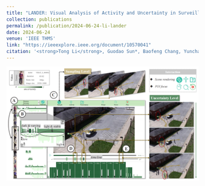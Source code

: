 ```yaml
---
title: "LANDER: Visual Analysis of Activity and Uncertainty in Surveillance Video"
collection: publications
permalink: /publication/2024-06-24-li-lander
date: 2024-06-24
venue: 'IEEE THMS'
link: "https://ieeexplore.ieee.org/document/10570041"
citation: '<strong>Tong Li</strong>, Guodao Sun*, Baofeng Chang, Yunchao Wang, Qi Jiang, Yuanzhong Ying, Li Jiang, Haixia Wang & Ronghua Liang. <em> IEEE THMS, 2024. </em>'
---
```


<img src="/images/Lander.png" />
